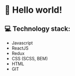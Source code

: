 # :wave: **Hello world!**

## :computer: Technology stack:

* Javascript
* ReactJS
* Redux
* CSS (SCSS, BEM)
* HTML
* GIT
